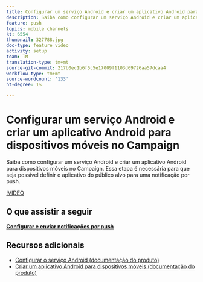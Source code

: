 ```yaml
---
title: Configurar um serviço Android e criar um aplicativo Android para dispositivos móveis no Campaign
description: Saiba como configurar um serviço Android e criar um aplicativo Android para dispositivos móveis no Campaign. Isso é necessário para que definamos o aplicativo Neotrip como o público alvo para a notificação por push.
feature: push
topics: mobile channels
kt: 6554
thumbnail: 327788.jpg
doc-type: feature video
activity: setup
team: TM
translation-type: tm+mt
source-git-commit: 217b0ec1b6f5c5e17009f1103d69726aa57dcaa4
workflow-type: tm+mt
source-wordcount: '133'
ht-degree: 1%

---
```



# Configurar um serviço Android e criar um aplicativo Android para dispositivos móveis no Campaign

Saiba como configurar um serviço Android e criar um aplicativo Android para dispositivos móveis no Campaign. Essa etapa é necessária para que seja possível definir o aplicativo do público alvo para uma notificação por push.

[!VIDEO](https://video.tv.adobe.com/v/327788?quality=12)

## O que assistir a seguir

**[Configurar e enviar notificações por push](/help/tutorial-getting-started-with-push-notifications-for-android/configuring-and-sending-push-notifications.md)**

## Recursos adicionais

* [Configurar o serviço Android (documentação do produto)](https://experienceleague.adobe.com/docs/campaign-classic/using/sending-messages/sending-push-notifications/configure-the-mobile-app/configuring-the-mobile-application-android.html#configuring-android-service)
* [Criar um aplicativo Android para dispositivos móveis (documentação do produto)](https://experienceleague.adobe.com/docs/campaign-classic/using/sending-messages/sending-push-notifications/configure-the-mobile-app/configuring-the-mobile-application-android.html#creating-android-app)
